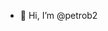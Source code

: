 - 👋 Hi, I’m @petrob2


<!---
petrob2/petrob2 is a ✨ special ✨ repository because its `README.md` (this file) appears on your GitHub profile.
You can click the Preview link to take a look at your changes.
--->
